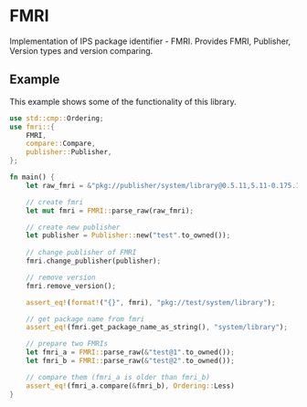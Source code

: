 # FMRI

Implementation of IPS package identifier - FMRI.
Provides FMRI, Publisher, Version types and version comparing.

## Example

This example shows some of the functionality of this library.

```rust
use std::cmp::Ordering;
use fmri::{
    FMRI,
    compare::Compare,
    publisher::Publisher,
};

fn main() {
    let raw_fmri = &"pkg://publisher/system/library@0.5.11,5.11-0.175.1.0.0.2.1".to_owned();

    // create fmri
    let mut fmri = FMRI::parse_raw(raw_fmri);

    // create new publisher
    let publisher = Publisher::new("test".to_owned());
    
    // change publisher of FMRI
    fmri.change_publisher(publisher);

    // remove version
    fmri.remove_version();

    assert_eq!(format!("{}", fmri), "pkg://test/system/library");

    // get package name from fmri
    assert_eq!(fmri.get_package_name_as_string(), "system/library");

    // prepare two FMRIs
    let fmri_a = FMRI::parse_raw(&"test@1".to_owned());
    let fmri_b = FMRI::parse_raw(&"test@2".to_owned());

    // compare them (fmri_a is older than fmri_b)
    assert_eq!(fmri_a.compare(&fmri_b), Ordering::Less)
}
```